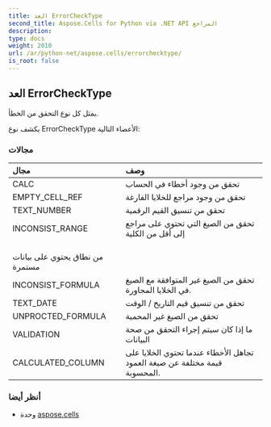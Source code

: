 ```yaml
---
title: العد ErrorCheckType
second_title: Aspose.Cells for Python via .NET API المراجع
description:
type: docs
weight: 2010
url: /ar/python-net/aspose.cells/errorchecktype/
is_root: false
---
```

##  العد ErrorCheckType
يمثل كل نوع التحقق من الخطأ.



يكشف نوع ErrorCheckType الأعضاء التالية:

###  مجالات
| مجال| وصف|
| :- | :- |
| CALC | تحقق من وجود أخطاء في الحساب|
| EMPTY_CELL_REF | تحقق من وجود مراجع للخلايا الفارغة|
| TEXT_NUMBER | تحقق من تنسيق القيم الرقمية|
| INCONSIST_RANGE | تحقق من الصيغ التي تحتوي على مراجع إلى أقل من الكلية<br/> من نطاق يحتوي على بيانات مستمرة|
| INCONSIST_FORMULA | تحقق من الصيغ غير المتوافقة مع الصيغ في الخلايا المجاورة.|
| TEXT_DATE | تحقق من تنسيق قيم التاريخ / الوقت|
| UNPROCTED_FORMULA | تحقق من الصيغ غير المحمية|
| VALIDATION | ما إذا كان سيتم إجراء التحقق من صحة البيانات|
| CALCULATED_COLUMN | تجاهل الأخطاء عندما تحتوي الخلايا على قيمة مختلفة عن صيغة العمود المحسوبة.|



###  أنظر أيضا
* وحدة [aspose.cells](..)
